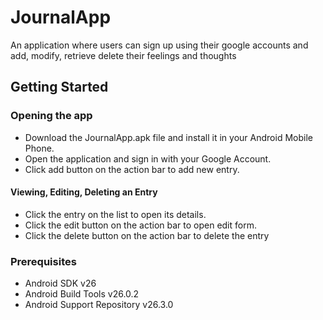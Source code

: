 # JournalApp

An application where users can sign up using their google accounts and add, modify, retrieve delete their feelings and thoughts

## Getting Started
### Opening the app
- Download the JournalApp.apk file and install it in your Android Mobile Phone.
- Open the application and sign in with your Google Account.
- Click add button on the action bar to add new entry.

#### Viewing, Editing, Deleting an Entry
- Click the entry on the list to open its details.
- Click the edit button on the action bar to open edit form.
- Click the delete button on the action bar to delete the entry

### Prerequisites

- Android SDK v26
- Android Build Tools v26.0.2
- Android Support Repository v26.3.0
